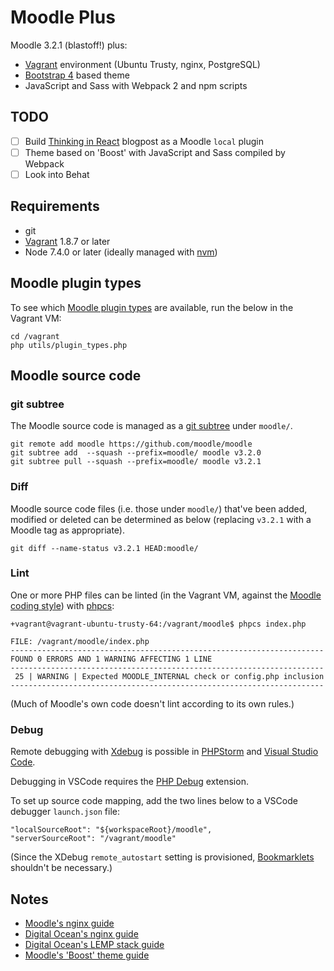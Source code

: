 # Moodle Plus

Moodle 3.2.1 (blastoff!) plus:

- [Vagrant](https://www.vagrantup.com/) environment (Ubuntu Trusty, nginx, PostgreSQL)
- [Bootstrap 4](https://v4-alpha.getbootstrap.com/) based theme
- JavaScript and Sass with Webpack 2 and npm scripts

## TODO

- [ ] Build [Thinking in React](https://facebook.github.io/react/docs/thinking-in-react.html) blogpost as a Moodle `local` plugin
- [ ] Theme based on 'Boost' with JavaScript and Sass compiled by Webpack
- [ ] Look into Behat

## Requirements

* git
* [Vagrant](https://www.vagrantup.com/) 1.8.7 or later
* Node 7.4.0 or later (ideally managed with [nvm](https://github.com/creationix/nvm))

## Moodle plugin types

To see which [Moodle plugin types](https://docs.moodle.org/dev/Plugin_types) are available, run the below in the Vagrant VM:

```
cd /vagrant
php utils/plugin_types.php
```

## Moodle source code

### git subtree

The Moodle source code is managed as a [git subtree](https://blogs.atlassian.com/2013/05/alternatives-to-git-submodule-git-subtree/) under `moodle/`.

```
git remote add moodle https://github.com/moodle/moodle
git subtree add  --squash --prefix=moodle/ moodle v3.2.0
git subtree pull --squash --prefix=moodle/ moodle v3.2.1
```

### Diff

Moodle source code files (i.e. those under `moodle/`) that've been added, modified or deleted can be determined as below (replacing `v3.2.1` with a Moodle tag as appropriate).

```
git diff --name-status v3.2.1 HEAD:moodle/
```

### Lint

One or more PHP files can be linted (in the Vagrant VM, against the [Moodle coding style](https://docs.moodle.org/dev/Coding_style)) with [phpcs](https://github.com/squizlabs/PHP_CodeSniffer):

```
+vagrant@vagrant-ubuntu-trusty-64:/vagrant/moodle$ phpcs index.php

FILE: /vagrant/moodle/index.php
----------------------------------------------------------------------
FOUND 0 ERRORS AND 1 WARNING AFFECTING 1 LINE
----------------------------------------------------------------------
 25 | WARNING | Expected MOODLE_INTERNAL check or config.php inclusion
----------------------------------------------------------------------
```

(Much of Moodle's own code doesn't lint according to its own rules.)

### Debug

Remote debugging with [Xdebug](https://xdebug.org/) is possible in [PHPStorm](https://www.jetbrains.com/phpstorm/) and [Visual Studio Code](https://code.visualstudio.com/Docs/languages/php).

Debugging in VSCode requires the [PHP Debug](https://marketplace.visualstudio.com/items?itemName=felixfbecker.php-debug) extension.

To set up source code mapping, add the two lines below to a VSCode debugger `launch.json` file:

```
"localSourceRoot": "${workspaceRoot}/moodle",
"serverSourceRoot": "/vagrant/moodle"
```

(Since the XDebug `remote_autostart` setting is provisioned, [Bookmarklets](https://www.jetbrains.com/phpstorm/marklets/) shouldn't be necessary.)

## Notes

* [Moodle's nginx guide](https://docs.moodle.org/32/en/Nginx)
* [Digital Ocean's nginx guide](https://www.digitalocean.com/community/tutorials/how-to-set-up-nginx-server-blocks-virtual-hosts-on-ubuntu-14-04-lts)
* [Digital Ocean's LEMP stack guide](https://www.digitalocean.com/community/tutorials/how-to-install-linux-nginx-mysql-php-lemp-stack-on-ubuntu-14-04)
* [Moodle's 'Boost' theme guide](https://docs.moodle.org/dev/Creating_a_theme_based_on_boost)
